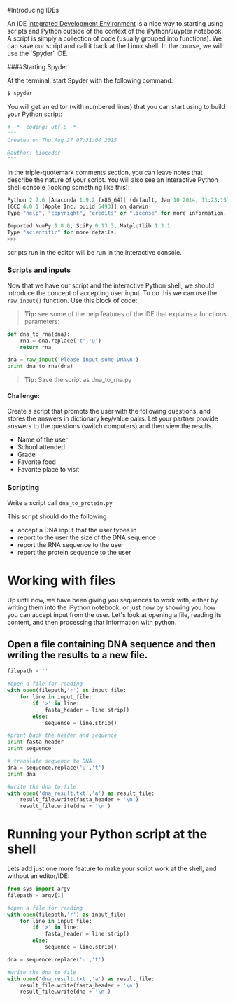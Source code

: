 #Introducing IDEs

An IDE [Integrated Development Environment](https://en.wikipedia.org/wiki/Integrated_development_environment) is a nice way to starting using scripts and Python outside of the context of the iPython/Juypter notebook. A script is simply a collection of code (usually grouped into functions). We can save our script and call it back at the Linux shell. In the course, we will use the 'Spyder' IDE. 

####Starting Spyder

At the terminal, start Spyder with the following command:

```bash
$ spyder
```

You will get an editor (with numbered lines) that you can start using to build your Python script:

```python
# -*- coding: utf-8 -*-
"""
Created on Thu Aug 27 07:31:04 2015

@author: biocoder
"""
```

In the triple-quotemark comments section, you can leave notes that describe the nature of your script. You will also see an interactive Python shell console (looking something like this): 

```python
Python 2.7.6 |Anaconda 1.9.2 (x86_64)| (default, Jan 10 2014, 11:23:15) 
[GCC 4.0.1 (Apple Inc. build 5493)] on darwin
Type "help", "copyright", "credits" or "license" for more information.

Imported NumPy 1.8.0, SciPy 0.13.3, Matplotlib 1.3.1
Type "scientific" for more details.
>>> 
```
scripts run in the editor will be run in the interactive console.

### Scripts and inputs

Now that we have our script and the interactive Python shell, we should introduce the concept of accepting user input. To do this we can use the ``raw_input()`` function. Use this block of code:
>**Tip:** see some of the help features of the IDE that explains a functions parameters:

```python
def dna_to_rna(dna):
    rna = dna.replace('t','u')
    return rna

dna = raw_input('Please input some DNA\n')
print dna_to_rna(dna)
```

>**Tip:** Save the script as dna_to_rna.py

#### Challenge:
Create a script that prompts the user with the following questions, and stores the answers in dictionary key/value pairs. Let your partner provide answers to the questions (switch computers) and then view the results. 

* Name of the user
* School attended
* Grade
* Favorite food
* Favorite place to visit 

### Scripting

Write a script call ``dna_to_protein.py``

This script should do the following
* accept a DNA input that the user types in
* report to the user the size of the DNA sequence
* report the RNA sequence to the user
* report the protein sequence to the user

# Working with files

Up until now, we have been giving you sequences to work with, either by writing them into the iPython notebook, or just now by showing you how you can accept input from the user. Let's look at opening a file, reading its content, and then processing that information with python. 

## Open a file containing DNA sequence and then writing the results to a new file. 

```python
filepath = ''

#open a file for reading
with open(filepath,'r') as input_file:
    for line in input_file:
        if '>' in line:
            fasta_header = line.strip()
        else:
            sequence = line.strip()

#print back the header and sequence 
print fasta_header
print sequence

# translate sequence to DNA
dna = sequence.replace('u','t')
print dna

#write the dna to file
with open('dna_result.txt','a') as result_file:
    result_file.write(fasta_header + '\n')
    result_file.write(dna + '\n')
```

# Running your Python script at the shell

Lets add just one more feature to make your script work at the shell, and without an editor/IDE:

```python
from sys import argv
filepath = argv[1]

#open a file for reading
with open(filepath,'r') as input_file:
    for line in input_file:
        if '>' in line:
            fasta_header = line.strip()
        else:
            sequence = line.strip()

dna = sequence.replace('u','t')

#write the dna to file
with open('dna_result.txt','a') as result_file:
    result_file.write(fasta_header + '\n')
    result_file.write(dna + '\n')
```